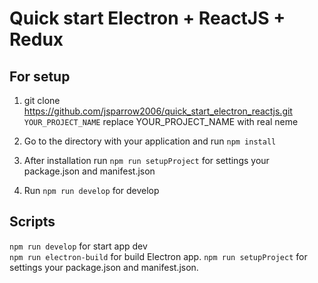# Quick start Electron + ReactJS + Redux

## For setup
1. git clone https://github.com/jsparrow2006/quick_start_electron_reactjs.git `YOUR_PROJECT_NAME`
   replace YOUR_PROJECT_NAME with real neme

2. Go to the directory with your application and run ```npm install```

3. After installation run ```npm run setupProject``` for settings your package.json and manifest.json 

4. Run ```npm run develop``` for develop

## Scripts
```npm run develop``` for start app dev  
```npm run electron-build``` for build Electron app.
```npm run setupProject``` for settings your package.json and manifest.json.

